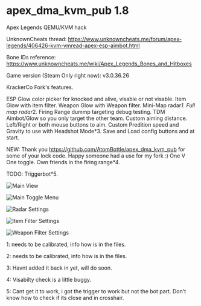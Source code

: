 # apex_dma_kvm_pub 1.8
 Apex Legends QEMU/KVM hack

UnknownCheats thread: https://www.unknowncheats.me/forum/apex-legends/406426-kvm-vmread-apex-esp-aimbot.html

Bone IDs reference: https://www.unknowncheats.me/wiki/Apex_Legends_Bones_and_Hitboxes

Game version (Steam Only right now): v3.0.36.26

KrackerCo Fork's features.

ESP Glow color picker for knocked and alive, visable or not visable.
Item Glow with item filter.
Weapon Glow with Weapon filter.
Mini-Map radar*1.
Full map radar*2.
Firing Range dummp targeting debug testing.
TDM Aimbot/Glow so you only target the other team.
Custom aiming distance.
Left/Right or both mouse buttons to aim.
Custom Predition speed and Gravity to use with Headshot Mode*3.
Save and Load config buttons and at start.

NEW:
Thank you https://github.com/AtomBottle/apex_dma_kvm_pub for some of your lock code. Happy someone had a use for my fork :)
One V One toggle. Own friends in the firing range*4.

TODO:
Triggerbot*5.

![Main View](Pictures/MainGameView.jpg)

![Main Toggle Menu](Pictures/MainToggleMenu.jpg)

![Radar Settings](Pictures/RadarSettings.jpg)

![Item Filter Settings](Pictures/ItemFilterSettings.jpg)

![Weapon Filter Settings](Pictures/WeaponFilterSettings.jpg)

1: needs to be calibrated, info how is in the files.

2: needs to be calibrated, info how is in the files.

3: Havnt added it back in yet, will do soon.

4: Visabilty check is a little buggy. 

5: Cant get it to work, i got the trigger to work but not the bot part. Don't know how to check if its close and in crosshair.

